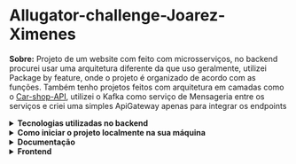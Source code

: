 # Allugator-challenge-Joarez-Ximenes

**Sobre:**
Projeto de um website com feito com microsserviços, no backend procurei usar uma arquitetura diferente da que uso geralmente, utilizei Package by feature, onde o projeto é organizado de acordo com as funções. Também tenho projetos feitos com arquitetura em camadas como o <a href="https://github.com/JoarezXimenes/Car-shop-API">Car-shop-API</a>, utilizei o Kafka como serviço de Mensageria entre os serviços e criei uma simples ApiGateway apenas para integrar os endpoints 

<details>
  <summary><strong>Tecnologias utilizadas no backend</strong></summary><br />
  
  
  - Express
  - JWT(implementado ainda de forma simples, se der tempo até o fim da semana implemento o KeyCloak)
  - Kafka, comunicação entre os microsserviços, preservando as menssagens em fila, para que o microsserviço
  possa consumilas depois, caso fique fora do ar por um tempo.
  - uuid, IDs gerados diretamente no backend, não dependendo do banco de dados.
  - Testes feitos com mocha, chai e sinon
  - Documentação feita com Swagger Ui

 
</details>

<details>

<summary><strong>Como iniciar o projeto localmente na sua máquina</strong></summary><br />


  - Dependencias: Docker, Docker-compose e npm.
  - 1- Clonar o repositório no seu computador.
  - 2- Entrar na pasta raiz do projeto e executar o comando "npm install" no terminal.
  - 3- Executar o comando "npm run compose:up". Quando o processo terminar o seu terminal será liberado.
  - Para parar os containers basta executar o comando "npm run compose:down".

</details>

<details>
  <summary><strong>Documentação</strong></summary><br />
      <details>
        <summary><strong>Endpoints</strong></summary><br />
  
  - http://localhost:4000/products : retorna uma lista com os produtos disponiveis.
  - http://localhost:4000/product/:id : retorna um objeto com os detalhes de um produto.
  - http://localhost:4000/register : resgistra um usuario recebendo uma requisição com o body { email, password, userName } e retorna um token JWT.
  - http://localhost:4000/login : recebe uma requisição com o body { email, password } e retorna um token JWT.
  - http://localhost:4000/checkout: recebe uma requisição com o body: { productId } e um header { Authorization: (token JWT recebido no login) } e retorna uma resposta confirmando se o pedido foi efetuado com sucesso.
  - http://localhost:4000/signatures: recebe uma requisição com um header { Authorization: (token JWT recebido no login) } e retorna todas as assinaturas do usuário que estão com o status de ativo.
</details>
  
  - Após iniciar a aplicação na sua máquina, a documentação pode ser encontrada em http://localhost:4000/api-docs
  Este projeto possui 4 serviços:
  - Products: responsavel pro guardar e fornecer todas as informações sobre os produtos.
  - Signatures: responsavel por ouvir o serviço de checkout e criar as assinaturas, enviar uma raquisição para a API de pagamentos e atualizalar a assinatura para ativa após a confirmação do pagamento recebida da payments-api pelo kafka.
  - Checkout : responsavel por confirmar as informações do produto e usuário e enviar uma mensagem pelo kafka para o serviços de signatures.
  - Payments-api: responsavel por receber os pedidos de pagamento e enviar uma confirmação para signatures.
       
</details>


<details>
<summary><strong>Frontend</strong></summary><br />
 (ainda em produção)
 
  - React.js

</details>
